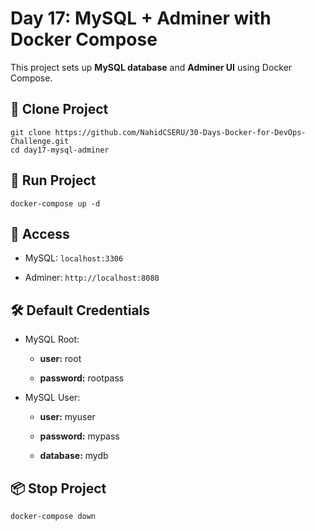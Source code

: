 # Day 17: MySQL + Adminer with Docker Compose

This project sets up **MySQL database** and **Adminer UI** using Docker Compose.
## 🚀 Clone Project
```
git clone https://github.com/NahidCSERU/30-Days-Docker-for-DevOps-Challenge.git
cd day17-mysql-adminer
```
## 🚀 Run Project

```
docker-compose up -d
```
## 🔗 Access

- MySQL: `localhost:3306`

- Adminer: `http://localhost:8080`

## 🛠️ Default Credentials

- MySQL Root:

    - **user:** root

    - **password:** rootpass

- MySQL User:

    - **user:** myuser

    - **password:** mypass

    - **database:** mydb

## 📦 Stop Project
```
docker-compose down
```